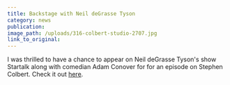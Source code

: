 ```yaml
---
title: Backstage with Neil deGrasse Tyson
category: news
publication:
image_path: /uploads/316-colbert-studio-2707.jpg
link_to_original:
---
```



I was thrilled to have a chance to appear on Neil deGrasse Tyson's show Startalk along with comedian Adam Conover for for an episode on Stephen Colbert. Check it out [here](http://channel.nationalgeographic.com/startalk/videos/stephen-colbert1/).